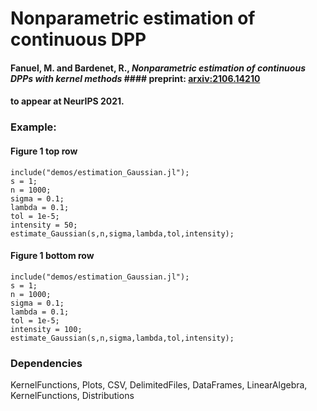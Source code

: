 # Nonparametric estimation of continuous DPP
#### Fanuel, M. and Bardenet, R., <em>Nonparametric estimation of continuous DPPs with kernel methods</em> #### preprint: [arxiv:2106.14210](https://arxiv.org/pdf/2106.14210.pdf)
#### to appear at NeurIPS 2021.


### Example:
####  Figure 1 top row

    include("demos/estimation_Gaussian.jl");
    s = 1;
    n = 1000;
    sigma = 0.1;
    lambda = 0.1;
    tol = 1e-5;
    intensity = 50;
    estimate_Gaussian(s,n,sigma,lambda,tol,intensity);
####  Figure 1 bottom row

    include("demos/estimation_Gaussian.jl");
    s = 1;
    n = 1000;
    sigma = 0.1;
    lambda = 0.1;
    tol = 1e-5;
    intensity = 100;
    estimate_Gaussian(s,n,sigma,lambda,tol,intensity);

### Dependencies
KernelFunctions, Plots, CSV, DelimitedFiles, DataFrames, LinearAlgebra, KernelFunctions, Distributions